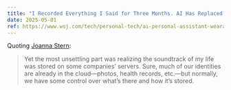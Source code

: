 ```yaml
---
title: "I Recorded Everything I Said for Three Months. AI Has Replaced My Memory."
date: 2025-05-01
ref: https://www.wsj.com/tech/personal-tech/ai-personal-assistant-wearable-tech-impressions-28156b57?st=FiWsqi&reflink=article_copyURL_share
---
```

Quoting [Joanna Stern](https://www.wsj.com/tech/personal-tech/ai-personal-assistant-wearable-tech-impressions-28156b57?st=FiWsqi&reflink=article_copyURL_share):

> Yet the most unsettling part was realizing the soundtrack of my life was stored on some companies’ servers. Sure, much of our identities are already in the cloud—photos, health records, etc.—but normally, we have some control over what’s there and how it’s stored.